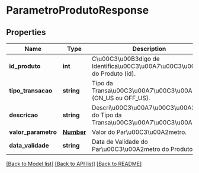 # ParametroProdutoResponse

## Properties
Name | Type | Description | Notes
------------ | ------------- | ------------- | -------------
**id_produto** | **int** | C\u00C3\u00B3digo de Identifica\u00C3\u00A7\u00C3\u00A3o do Produto (id). | 
**tipo_transacao** | **string** | Tipo da Transa\u00C3\u00A7\u00C3\u00A3o (ON_US ou OFF_US). | 
**descricao** | **string** | Descri\u00C3\u00A7\u00C3\u00A3o do Tipo da Transa\u00C3\u00A7\u00C3\u00A3o. | 
**valor_parametro** | [**Number**](Number.md) | Valor do Par\u00C3\u00A2metro. | 
**data_validade** | **string** | Data de Validade do Par\u00C3\u00A2metro do Produto. | 

[[Back to Model list]](../README.md#documentation-for-models) [[Back to API list]](../README.md#documentation-for-api-endpoints) [[Back to README]](../README.md)


